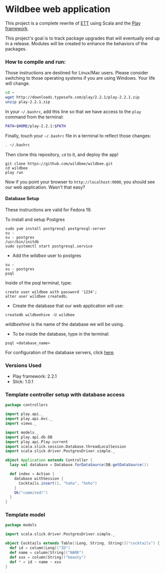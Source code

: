 Wildbee web application
=====================================
This project is a complete rewrite of [ETT][ETT] using Scala and the
[Play framework][playframework].

This project's goal is to track package upgrades that will eventually end up
in a release. Modules will be created to enhance the behaviors of the packages.

### How to compile and run:
Those instructions are destined for Linux/Mac users. Please consider switching
to those operating systems if you are using Windows. Your life will change.
```bash
cd ~
wget http://downloads.typesafe.com/play/2.2.1/play-2.2.1.zip
unzip play-2.2.1.zip
```

In your `~/.bashrc`, add this line so that we have access to the `play` command
from the terminal:
```bash
PATH=$HOME/play-2.2.1:$PATH
```

Finally, touch your `~/.bashrc` file in a terminal to reflect those changes:
```bash
. ~/.bashrc
```

Then clone this repository, `cd` to it, and deploy the app!
```bashrc
git clone https://github.com/wildbee/wildbee.git
cd wildbee
play run
```

Now if you point your browser to `http://localhost:9000`, you should see our web
application. Wasn't that easy?

#### Database Setup
These instructions are valid for Fedora 19.

To install and setup Postgres
```
sudo yum install postgresql postgresql-server
su -
su - postgres
/usr/bin/initdb
sudo systemctl start postgresql.service
```

- Add the _wildbee_ user to postgres
```
su -
su - postgres
psql
```
Inside of the psql terminal, type:
```
create user wildbee with password '1234';
alter user wildbee createdb;
```

- Create the database that our web application will use:
```
createdb wildbeehive -U wildbee
```
_wildbeehive_ is the name of the database we will be using.

- To be inside the database, type in the terminal:
```
psql <database_name>
```

For configuration of the database servers, click [here][scaladatabase].

### Versions Used
- Play framework: 2.2.1
- Slick: 1.0.1

[ETT]: https://github.com/liweinan/ett
[playframework]: http://www.playframework.com/
[scaladatabase]: http://www.playframework.com/documentation/2.2.1/ScalaDatabase

### Template controller setup with database access
```scala
package controllers

import play.api._
import play.api.mvc._
import views._

import models._
import play.api.db.DB
import play.api.Play.current
import scala.slick.session.Database.threadLocalSession
import scala.slick.driver.PostgresDriver.simple._

object Application extends Controller {
  lazy val database = Database.forDataSource(DB.getDataSource())

  def index = Action {
    database withSession {
      Cocktails.insert(1, "haha", "hoho")
    }
    Ok("commited!")
  }
}
```

### Template model
```scala
package models

import scala.slick.driver.PostgresDriver.simple._

object Cocktails extends Table[(Long, String, String)]("cocktails") {
  def id = column[Long]("ID")
  def name = column[String]("NAME")
  def xxx = column[String]("beauty")
  def * = id ~ name ~ xxx
}
```
